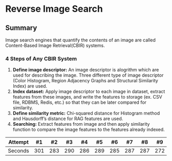 # Reverse Image Search

## Summary

Image search engines that quantify the contents of an image are called Content-Based Image Retrieval(CBIR) systems. 

### 4 Steps of Any CBIR System

1. **Define image descriptor:** An image descriptor is alogrithm which are used for describing the image. Three different type of image descriptor (Color Histogram, Region Adjacency Graphs and Structural Similarity Index) are used.
2. **Index dataset:** Apply image descriptor to each image in dataset, extract features from these images, and write the features to storage (ex. CSV file, RDBMS, Redis, etc.) so that they can be later compared for similarity.
3. **Define similarity metric:** Chi-squared distance for Histogram method and Hausdorff’s distance for RAG features are used.
4. **Searching:** Extract features from image and then apply similarity function to compare the image features to the features already indexed. 

Attempt | #1 | #2 | #3 | #4 | #5 | #6 | #7 | #8 | #9 | #10 | #11
--- | --- | --- | --- |--- |--- |--- |--- |--- |--- |--- |---
Seconds | 301 | 283 | 290 | 286 | 289 | 285 | 287 | 287 | 272 | 276 | 269